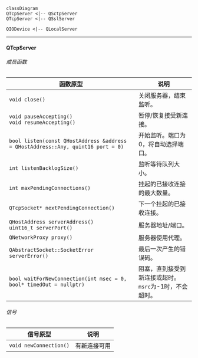 ```mermaid
classDiagram
QTcpServer <|-- QSctpServer
QTcpServer <|-- QSslServer

QIODevice <|-- QLocalServer
```

---

#### QTcpServer

###### 成员函数

| 函数原型                                                     | 说明                                                   |
| ------------------------------------------------------------ | ------------------------------------------------------ |
| `void close()`                                               | 关闭服务器，结束监听。                                 |
| `void pauseAccepting()`<br />`void resumeAccepting()`        | 暂停/恢复接受新连接。                                  |
| `bool listen(const QHostAddress &address = QHostAddress::Any, quint16 port = 0)` | 开始监听。端口为0，将自动选择端口。                    |
| `int listenBacklogSize()`                                    | 监听等待队列大小。                                     |
| `int maxPendingConnections()`                                | 挂起的已接收连接的最大数量。                           |
| `QTcpSocket* nextPendingConnection()`                        | 下一个挂起的已接收连接。                               |
| `QHostAddress serverAddress()`<br />`uint16_t serverPort()`  | 服务器地址/端口。                                      |
| `QNetworkProxy proxy()`                                      | 服务器使用代理。                                       |
| `QAbstractSocket::SocketError serverError()`                 | 最后一次产生的错误码。                                 |
| `bool waitForNewConnection(int msec = 0, bool* timedOut = nullptr)` | 阻塞，直到接受到新连接或超时。`msrc`为-1时，不会超时。 |

###### 信号

| 信号原型               | 说明         |
| ---------------------- | ------------ |
| `void newConnection()` | 有新连接可用 |

